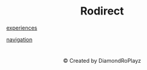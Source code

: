 <h1 align="center">Rodirect</h1>

[experiences](experiences)

[navigation](navigation)

#
<p align="center">
&#169 Created by DiamondRoPlayz
</p>
